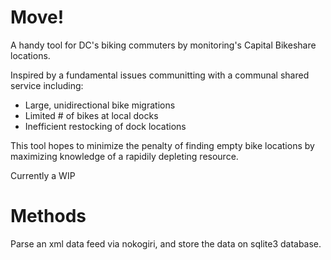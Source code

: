 Move!
=====

A handy tool for DC's biking commuters by monitoring's Capital Bikeshare locations. 

Inspired by a fundamental issues communitting with a communal shared service including:
  - Large, unidirectional bike migrations
  - Limited # of bikes at local docks
  - Inefficient restocking of dock locations
  
This tool hopes to minimize the penalty of finding empty bike locations by maximizing knowledge of a rapidily depleting resource.

Currently a WIP

Methods
=====
Parse an xml data feed via nokogiri, and store the data on sqlite3 database. 
